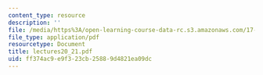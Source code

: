 ```yaml
---
content_type: resource
description: ''
file: /media/https%3A/open-learning-course-data-rc.s3.amazonaws.com/17-20-introduction-to-the-american-political-process-spring-2004/ff374ac9e9f323cb25889d4821ea09dc_lectures20_21.pdf
file_type: application/pdf
resourcetype: Document
title: lectures20_21.pdf
uid: ff374ac9-e9f3-23cb-2588-9d4821ea09dc
---
```

